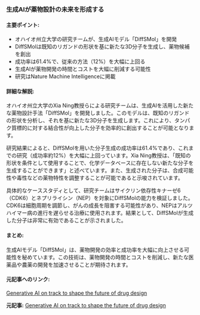 ### 生成AIが薬物設計の未来を形成する

#### 主要ポイント:
- オハイオ州立大学の研究チームが、生成AIモデル「DiffSMol」を開発
- DiffSMolは既知のリガンドの形状を基に新たな3D分子を生成し、薬物候補を創出
- 成功率は61.4%で、従来の方法（12%）を大幅に上回る
- 生成AIが薬物開発の時間とコストを大幅に削減する可能性
- 研究はNature Machine Intelligenceに掲載

#### 詳細な解説:
オハイオ州立大学のXia Ning教授らによる研究チームは、生成AIを活用した新たな薬物設計手法「DiffSMol」を開発しました。このモデルは、既知のリガンドの形状を分析し、それを基に新たな3D分子を生成します。これにより、タンパク質標的に対する結合性が向上した分子を効率的に創出することが可能となります。

研究結果によると、DiffSMolを用いた分子生成の成功率は61.4%であり、これまでの研究（成功率約12%）を大幅に上回っています。Xia Ning教授は、「既知の形状を条件として使用することで、化学データベースに存在しない新たな分子を生成することができます」と述べています。また、生成された分子は、合成可能性や毒性などの薬物特性を調整することが可能であると示唆されています。

具体的なケーススタディとして、研究チームはサイクリン依存性キナーゼ6（CDK6）とネプリライシン（NEP）を対象にDiffSMolの能力を検証しました。CDK6は細胞周期を調節し、がんの成長を阻害する可能性があり、NEPはアルツハイマー病の進行を遅らせる治療に使用されます。結果として、DiffSMolが生成した分子は非常に有効であることが示されました。

#### まとめ:
生成AIモデル「DiffSMol」は、薬物開発の効率と成功率を大幅に向上させる可能性を秘めています。この技術は、薬物開発の時間とコストを削減し、新たな医薬品や農薬の開発を加速させることが期待されます。

#### 元記事へのリンク:
[Generative AI on track to shape the future of drug design](リンク先URL)

**元記事:** [Generative AI on track to shape the future of drug design](https://news.osu.edu/generative-ai-on-track-to-shape-the-future-of-drug-design/)